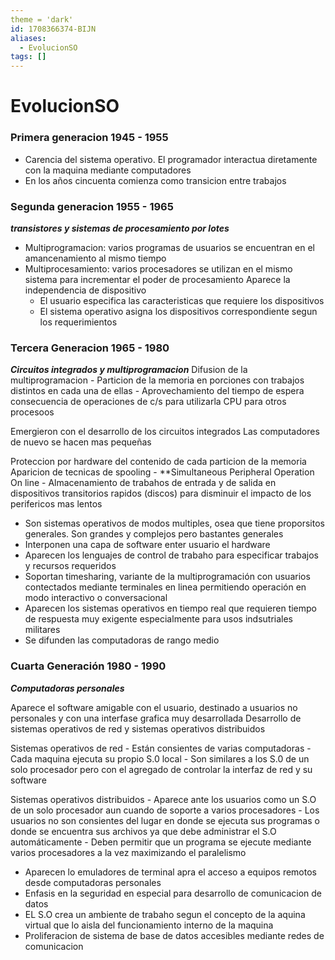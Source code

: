 ```yaml
---
theme = 'dark'
id: 1708366374-BIJN
aliases:
  - EvolucionSO
tags: []
---
```


# EvolucionSO

### Primera generacion 1945 - 1955

- Carencia del sistema operativo. El programador interactua diretamente con la maquina mediante computadores
- En los años cincuenta comienza como transicion entre trabajos

### Segunda generacion 1955 - 1965

***transistores y sistemas de procesamiento por lotes***
- Multiprogramacion: varios programas de usuarios se encuentran en el amancenamiento al mismo tiempo
- Multiprocesamiento: varios procesadores se utilizan en el mismo sistema para incrementar el poder de procesamiento
 Aparece la independencia de dispositivo
    - El usuario especifica las caracteristicas que requiere los dispositivos
    - El sistema operativo asigna los dispositivos correspondiente segun los requerimientos

### Tercera Generacion 1965 - 1980

***Circuitos integrados y multiprogramacion***
Difusion de la multiprogramacion
    - Particion de la memoria en porciones con trabajos distintos en cada una de ellas
    - Aprovechamiento del tiempo de espera consecuencia de operaciones de c/s para utilizarla CPU para otros procesoos

Emergieron con el desarrollo de los circuitos integrados
Las computadores de nuevo se hacen mas pequeñas

Proteccion por hardware del contenido de cada particion de la memoria
 Aparicion de tecnicas de spooling
    - **Simultaneous Peripheral Operation On line
    - Almacenamiento de trabahos de entrada y de salida en dispositivos transitorios rapidos (discos)
    para disminuir el impacto de los perifericos mas lentos

- Son sistemas operativos de modos multiples, osea que tiene proporsitos generales. Son grandes y complejos pero bastantes generales
- Interponen una capa de software enter usuario el hardware
- Aparecen los lenguajes de control de trabaho para especificar trabajos y recursos requeridos
- Soportan timesharing, variante de la multiprogramación con usuarios contectados mediante terminales en linea permitiendo operación
en modo interactivo o conversacional
- Aparecen los sistemas operativos en tiempo real que requieren tiempo de respuesta muy exigente especialmente para usos indsutriales 
militares
- Se difunden las computadoras de rango medio

### Cuarta Generación 1980 - 1990
***Computadoras personales***

Aparece el software amigable con el usuario, destinado a usuarios no personales y con una interfase grafica muy desarrollada
Desarrollo de sistemas operativos de red y sistemas operativos distribuidos

Sistemas operativos de red
    - Están consientes de varias computadoras
    - Cada maquina ejecuta su propio S.0 local
    - Son similares a los S.0 de un solo procesador pero con el agregado de controlar la interfaz de red y su software

Sistemas operativos distribuidos
    - Aparece ante los usuarios como un S.O de un solo procesador aun cuando de soporte a varios procesadores
    - Los usuarios no son consientes del lugar en donde se ejecuta sus programas o donde se encuentra sus
      archivos ya que debe administrar el S.O automáticamente
    - Deben permitir que un programa se ejecute mediante varios procesadores a la vez maximizando el paralelismo

- Aparecen lo emuladores de terminal apra el acceso a equipos remotos desde computadoras personales
- Enfasis en la seguridad en especial para desarrollo de comunicacion de datos
- EL S.O crea un ambiente de trabaho segun el concepto de la aquina virtual que lo aisla del funcionamiento interno de la maquina
- Proliferacion de sistema de base de datos accesibles mediante redes de comunicacion
